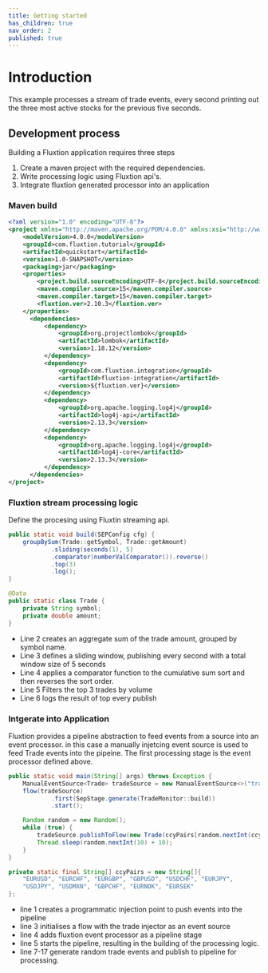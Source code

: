 ```yaml
---
title: Getting started
has_children: true
nav_order: 2
published: true
---
```

# Introduction
This example processes a stream of trade events, every second printing out the three most active stocks for the previous five seconds. 
## Development process
Building a Fluxtion application requires three steps
1. Create a maven project with the required dependencies. 
1. Write processing logic using Fluxtion api's. 
1. Integrate fluxtion generated processor into an application
### Maven build

```xml
<?xml version="1.0" encoding="UTF-8"?>
<project xmlns="http://maven.apache.org/POM/4.0.0" xmlns:xsi="http://www.w3.org/2001/XMLSchema-instance" xsi:schemaLocation="http://maven.apache.org/POM/4.0.0 http://maven.apache.org/xsd/maven-4.0.0.xsd">
    <modelVersion>4.0.0</modelVersion>
    <groupId>com.fluxtion.tutorial</groupId>
    <artifactId>quickstart</artifactId>
    <version>1.0-SNAPSHOT</version>
    <packaging>jar</packaging>
    <properties>
        <project.build.sourceEncoding>UTF-8</project.build.sourceEncoding>
        <maven.compiler.source>15</maven.compiler.source>
        <maven.compiler.target>15</maven.compiler.target>
        <fluxtion.ver>2.10.3</fluxtion.ver>
    </properties>  
      <dependencies>
          <dependency>
              <groupId>org.projectlombok</groupId>
              <artifactId>lombok</artifactId>
              <version>1.18.12</version>
          </dependency>
          <dependency>
              <groupId>com.fluxtion.integration</groupId>
              <artifactId>fluxtion-integration</artifactId>
              <version>${fluxtion.ver}</version>
          </dependency>
          <dependency>
              <groupId>org.apache.logging.log4j</groupId>
              <artifactId>log4j-api</artifactId>
              <version>2.13.3</version>
          </dependency>
          <dependency>
              <groupId>org.apache.logging.log4j</groupId>
              <artifactId>log4j-core</artifactId>
              <version>2.13.3</version>
          </dependency>
      </dependencies>
</project>
```

### Fluxtion stream processing logic
Define the procesing using Fluxtin streaming api. 

```java
public static void build(SEPConfig cfg) {
    groupBySum(Trade::getSymbol, Trade::getAmount)
            .sliding(seconds(1), 5)
            .comparator(numberValComparator()).reverse()
            .top(3)
            .log();
}

@Data
public static class Trade {
    private String symbol;
    private double amount;
}
```

- Line 2 creates an aggregate sum of the trade amount, grouped by symbol name. 
- Line 3 defines a sliding window, publishing every second with a total window size of 5 seconds
- Line 4 applies a comparator function to the cumulative sum sort and then reverses the sort order.
- Line 5 Filters the top 3 trades by volume
- Line 6 logs the result of top every publish

### Intgerate into Application

Fluxtion provides a pipeline abstraction to feed events from a source into an event processor. in this case a manually injetcing event source is used to feed Trade events into the pipeine. The first processing stage is the event processor defined above.

```java
public static void main(String[] args) throws Exception {
    ManualEventSource<Trade> tradeSource = new ManualEventSource<>("trade-source");
    flow(tradeSource)
            .first(SepStage.generate(TradeMonitor::build))
            .start();

    Random random = new Random();
    while (true) {
        tradeSource.publishToFlow(new Trade(ccyPairs[random.nextInt(ccyPairs.length)], random.nextInt(100) + 10));
        Thread.sleep(random.nextInt(10) + 10);
    }
}

private static final String[] ccyPairs = new String[]{
    "EURUSD", "EURCHF", "EURGBP", "GBPUSD", "USDCHF", "EURJPY", 
    "USDJPY", "USDMXN", "GBPCHF", "EURNOK", "EURSEK"
};
```
-  line 1 creates a programmatic  injection point to push events into the pipeline
-  line 3 initialises a flow with the trade injector as an event source
-  line 4 adds fluxtion event processor as a pipeline stage
-  line 5 starts the pipeline,  resulting in the building of the processing logic.
-  line 7-17 generate random trade events and publish to pipeline for processing.
